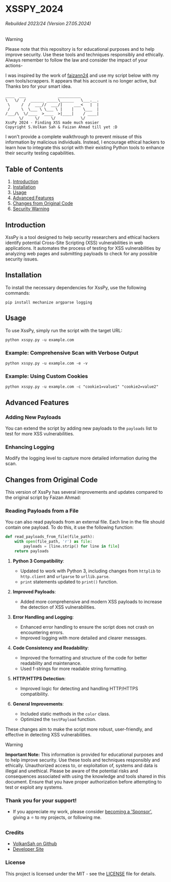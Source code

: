 # XSSPY_2024
###### Rebuilded 2023/24 (Version 27.05.2024)
> [!WARNING]
>  Please note that this repository is for educational purposes and to help improve security. Use these tools and techniques responsibly and ethically. Always remember to follow the law and consider the impact of your actions-

I was inspired by the work of [faizann24](https://github.com/faizann24/XssPy) and use my script below with my own tools/scrappers. It appears that his account is no longer active, but Thanks bro for your smart idea.

```
____  ___              __________        
\   \/  /  ______ _____\______   \___.__.
 \     /  /  ___//  ___/|     ___<   |  |
 /     \  \___ \ \___ \ |    |    \___  |
/___/\  \/____  >____  >|____|    / ____|
      \/     \/     \/           \/     
XssPy 2024 - Finding XSS made much easier
Copyright S.Volkan Sah & Faizan Ahmad till yet :D
```

I won't provide a complete walkthrough to prevent misuse of this information by malicious individuals. Instead, I encourage ethical hackers to learn how to integrate this script with their existing Python tools to enhance their security testing capabilities.

## Table of Contents
1. [Introduction](#introduction)
2. [Installation](#installation)
3. [Usage](#usage)
4. [Advanced Features](#advanced-features)
5. [Changes from Original Code](#changes-from-original-code)
6. [Security Warning](#security-warning)

## Introduction
XssPy is a tool designed to help security researchers and ethical hackers identify potential Cross-Site Scripting (XSS) vulnerabilities in web applications. It automates the process of testing for XSS vulnerabilities by analyzing web pages and submitting payloads to check for any possible security issues.

## Installation
To install the necessary dependencies for XssPy, use the following commands:

```shell
pip install mechanize argparse logging
```

## Usage
To use XssPy, simply run the script with the target URL:

```shell
python xsspy.py -u example.com
```

### Example: Comprehensive Scan with Verbose Output
```shell
python xsspy.py -u example.com -e -v
```

### Example: Using Custom Cookies
```shell
python xsspy.py -u example.com -c "cookie1=value1" "cookie2=value2"
```

## Advanced Features
### Adding New Payloads
You can extend the script by adding new payloads to the `payloads` list to test for more XSS vulnerabilities.

### Enhancing Logging
Modify the logging level to capture more detailed information during the scan.

## Changes from Original Code
This version of XssPy has several improvements and updates compared to the original script by Faizan Ahmad:

### Reading Payloads from a File
You can also read payloads from an external file. Each line in the file should contain one payload. To do this, it use the following function:

```python
def read_payloads_from_file(file_path):
    with open(file_path, 'r') as file:
        payloads = [line.strip() for line in file]
    return payloads
```

1. **Python 3 Compatibility**:
   - Updated to work with Python 3, including changes from `httplib` to `http.client` and `urlparse` to `urllib.parse`.
   - `print` statements updated to `print()` function.

2. **Improved Payloads**:
   - Added more comprehensive and modern XSS payloads to increase the detection of XSS vulnerabilities.

3. **Error Handling and Logging**:
   - Enhanced error handling to ensure the script does not crash on encountering errors.
   - Improved logging with more detailed and clearer messages.

4. **Code Consistency and Readability**:
   - Improved the formatting and structure of the code for better readability and maintenance.
   - Used f-strings for more readable string formatting.

5. **HTTP/HTTPS Detection**:
   - Improved logic for detecting and handling HTTP/HTTPS compatibility.

6. **General Improvements**:
   - Included static methods in the `color` class.
   - Optimized the `testPayload` function.

These changes aim to make the script more robust, user-friendly, and effective in detecting XSS vulnerabilities.

> [!WARNING]
> **Important Note:** This information is provided for educational purposes and to help improve security. Use these tools and techniques responsibly and ethically. Unauthorized access to, or exploitation of, systems and data is illegal and unethical. Please be aware of the potential risks and consequences associated with using the knowledge and tools shared in this document. Ensure that you have proper authorization before attempting to test or exploit any systems.

### Thank you for your support!
- If you appreciate my work, please consider [becoming a 'Sponsor'](https://github.com/sponsors/volkansah), giving a :star: to my projects, or following me. 
### Credits
- [VolkanSah on Github](https://github.com/volkansah)
- [Developer Site](https://volkansah.github.io)

### License
This project is licensed under the MIT - see the [LICENSE](LICENSE) file for details.
